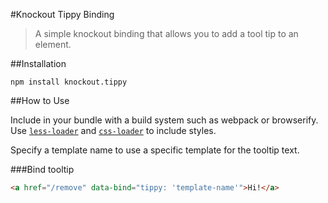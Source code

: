 #Knockout Tippy Binding

> A simple knockout binding that allows you to add a tool tip to an element.

##Installation

```
npm install knockout.tippy
```

##How to Use

Include in your bundle with a build system such as webpack or browserify.
Use [`less-loader`](https://github.com/webpack/less-loader) and [`css-loader`](https://github.com/webpack/css-loader) to include styles.

Specify a template name to use a specific template for the tooltip text.

###Bind tooltip

```html
<a href="/remove" data-bind="tippy: 'template-name'">Hi!</a>
```

